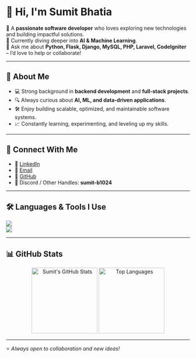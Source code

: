 # 👋 Hi, I'm Sumit Bhatia  

🚀 A **passionate software developer** who loves exploring new technologies and building impactful solutions.  
🌱 Currently diving deeper into **AI & Machine Learning**.  
💬 Ask me about **Python, Flask, Django, MySQL, PHP, Laravel, CodeIgniter** – I’d love to help or collaborate!  

---

## 📄 About Me  
- 💻 Strong background in **backend development** and **full-stack projects**.  
- 🔍 Always curious about **AI, ML, and data-driven applications**.  
- 🛠️ Enjoy building scalable, optimized, and maintainable software systems.  
- 📈 Constantly learning, experimenting, and leveling up my skills.  

---

## 🔗 Connect With Me  
- 💼 [LinkedIn](https://www.linkedin.com/in/sumit-bhatia-95101559/)  
- 📧 [Email](mailto:sumit.bhatia000@gmail.com)  
- 🐙 [GitHub](https://github.com/sumit-b1024)  
- 📱 Discord / Other Handles: **sumit-b1024**  

---

## 🛠️ Languages & Tools I Use  
<p align="left">
  <img src="https://skillicons.dev/icons?i=python,django,flask,php,laravel,cpp,js,react,redux,tailwind,html,css,git,github,docker,linux,aws,mysql,sqlite,mongodb,redis,nginx,postman,tensorflow,pandas,chartjs" />
  <br />
  <img src="https://img.shields.io/badge/Framework-CodeIgniter-orange?style=for-the-badge&logo=codeigniter&logoColor=white" />
</p>

---

## 📊 GitHub Stats  
<p align="center">
  <img src="https://github-readme-stats.vercel.app/api?username=sumit-b1024&show_icons=true&theme=tokyonight" alt="Sumit's GitHub Stats" height="180" />
  <img src="https://github-readme-stats.vercel.app/api/top-langs/?username=sumit-b1024&layout=compact&theme=tokyonight" alt="Top Languages" height="180" />
</p>

---

⭐️ *Always open to collaboration and new ideas!*  
